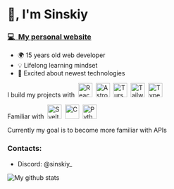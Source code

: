 # 👋, I'm Sinskiy

### [💻&nbsp;&nbsp;My personal website](https://sinskiy.vercel.app/)

- 🌍 15 years old web developer
- 💡 Lifelong learning mindset
- 💨 Excited about newest technologies

I build my projects with&nbsp;&nbsp;<img height="32" width="32" title="React" src="https://cdn.simpleicons.org/react" />&nbsp;&nbsp;<img height="32" width="32" title="Astro" src="https://cdn.simpleicons.org/astro" />&nbsp;&nbsp;<img height="32" width="32" title="Turso" src="https://cdn.simpleicons.org/turso" />&nbsp;&nbsp;<img height="32" width="32" title="Tailwind" src="https://cdn.simpleicons.org/tailwindcss" />&nbsp;&nbsp;<img height="32" width="32" title="Typescript" src="https://cdn.simpleicons.org/typescript" />

Familiar with&nbsp;&nbsp;<img height="32" width="32" title="Svelte" src="https://cdn.simpleicons.org/svelte" />&nbsp;&nbsp;<img height="32" width="32" title="C" src="https://cdn.simpleicons.org/c" />&nbsp;&nbsp;<img height="32" width="32" title="Python" src="https://cdn.simpleicons.org/python" />

Currently my goal is to become more familiar with APIs

### Contacts:

- Discord: @sinskiy_


![My github stats](https://github-readme-stats-git-master-sinskiy.vercel.app/api?username=sinskiy&show_icons=true&theme=chartreuse-dark&&hide_border=true)
